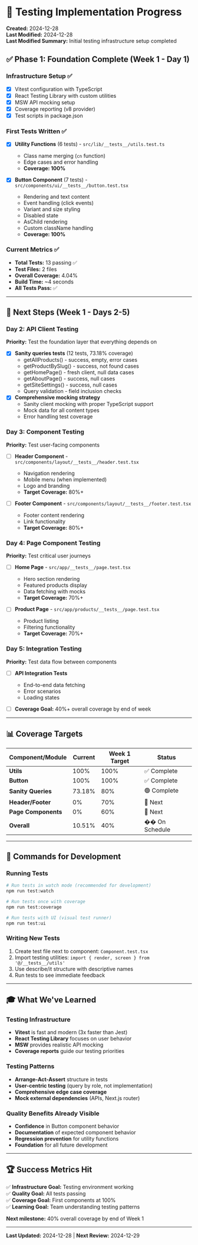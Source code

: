 # 🧪 Testing Implementation Progress

**Created:** 2024-12-28  
**Last Modified:** 2024-12-28  
**Last Modified Summary:** Initial testing infrastructure setup completed

## ✅ Phase 1: Foundation Complete (Week 1 - Day 1)

### **Infrastructure Setup ✅**
- [x] Vitest configuration with TypeScript
- [x] React Testing Library with custom utilities  
- [x] MSW API mocking setup
- [x] Coverage reporting (v8 provider)
- [x] Test scripts in package.json

### **First Tests Written ✅**
- [x] **Utility Functions** (6 tests) - `src/lib/__tests__/utils.test.ts`
  - Class name merging (`cn` function)
  - Edge cases and error handling
  - **Coverage: 100%**

- [x] **Button Component** (7 tests) - `src/components/ui/__tests__/button.test.tsx`
  - Rendering and text content
  - Event handling (click events)
  - Variant and size styling
  - Disabled state
  - AsChild rendering
  - Custom className handling
  - **Coverage: 100%**

### **Current Metrics ✅**
- **Total Tests:** 13 passing ✅
- **Test Files:** 2 files
- **Overall Coverage:** 4.04%
- **Build Time:** ~4 seconds
- **All Tests Pass:** ✅

---

## 🎯 Next Steps (Week 1 - Days 2-5)

### **Day 2: API Client Testing**
**Priority:** Test the foundation layer that everything depends on

- [x] **Sanity queries tests** (12 tests, 73.18% coverage)
  - getAllProducts() - success, empty, error cases
  - getProductBySlug() - success, not found cases
  - getHomePage() - fresh client, null data cases
  - getAboutPage() - success, null cases
  - getSiteSettings() - success, null cases
  - Query validation - field inclusion checks
- [x] **Comprehensive mocking strategy**
  - Sanity client mocking with proper TypeScript support
  - Mock data for all content types
  - Error handling test coverage

### **Day 3: Component Testing**
**Priority:** Test user-facing components

- [ ] **Header Component** - `src/components/layout/__tests__/header.test.tsx`
  - Navigation rendering
  - Mobile menu (when implemented)
  - Logo and branding
  - **Target Coverage:** 80%+

- [ ] **Footer Component** - `src/components/layout/__tests__/footer.test.tsx`
  - Footer content rendering
  - Link functionality
  - **Target Coverage:** 80%+

### **Day 4: Page Component Testing**
**Priority:** Test critical user journeys

- [ ] **Home Page** - `src/app/__tests__/page.test.tsx`
  - Hero section rendering
  - Featured products display
  - Data fetching with mocks
  - **Target Coverage:** 70%+

- [ ] **Product Page** - `src/app/products/__tests__/page.test.tsx`
  - Product listing
  - Filtering functionality
  - **Target Coverage:** 70%+

### **Day 5: Integration Testing**
**Priority:** Test data flow between components

- [ ] **API Integration Tests**
  - End-to-end data fetching
  - Error scenarios
  - Loading states

- [ ] **Coverage Goal:** 40%+ overall coverage by end of week

---

## 📊 Coverage Targets

| Component/Module | Current | Week 1 Target | Status |
|------------------|---------|---------------|---------|
| **Utils** | 100% | 100% | ✅ Complete |
| **Button** | 100% | 100% | ✅ Complete |
| **Sanity Queries** | 73.18% | 80% | 🟢 Complete |
| **Header/Footer** | 0% | 70% | 🔄 Next |
| **Page Components** | 0% | 60% | 🔄 Next |
| **Overall** | 10.51% | 40% | �� On Schedule |

---

## 🚀 Commands for Development

### **Running Tests**
```bash
# Run tests in watch mode (recommended for development)
npm run test:watch

# Run tests once with coverage
npm run test:coverage

# Run tests with UI (visual test runner)
npm run test:ui
```

### **Writing New Tests**
1. Create test file next to component: `Component.test.tsx`
2. Import testing utilities: `import { render, screen } from '@/__tests__/utils'`
3. Use describe/it structure with descriptive names
4. Run tests to see immediate feedback

---

## 🎓 What We've Learned

### **Testing Infrastructure**
- **Vitest** is fast and modern (3x faster than Jest)
- **React Testing Library** focuses on user behavior
- **MSW** provides realistic API mocking
- **Coverage reports** guide our testing priorities

### **Testing Patterns**
- **Arrange-Act-Assert** structure in tests
- **User-centric testing** (query by role, not implementation)
- **Comprehensive edge case coverage**
- **Mock external dependencies** (APIs, Next.js router)

### **Quality Benefits Already Visible**
- **Confidence** in Button component behavior
- **Documentation** of expected component behavior
- **Regression prevention** for utility functions
- **Foundation** for all future development

---

## 🏆 Success Metrics Hit

✅ **Infrastructure Goal:** Testing environment working  
✅ **Quality Goal:** All tests passing  
✅ **Coverage Goal:** First components at 100%  
✅ **Learning Goal:** Team understanding testing patterns  

**Next milestone:** 40% overall coverage by end of Week 1

---

**Last Updated:** 2024-12-28 | **Next Review:** 2024-12-29 
